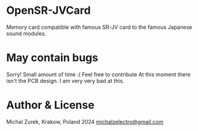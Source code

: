 # OpenSR-JVCard
Memory card compatible with famous SR-JV card to the famous Japanese sound modules.

# May contain bugs
Sorry! Small amount of time :( Feel free to contribute
At this moment there isn't the PCB design. I am very very bad at this.

# Author & License
Michal Zurek, Krakow, Poland 2024
michalzelectro@gmail.com
